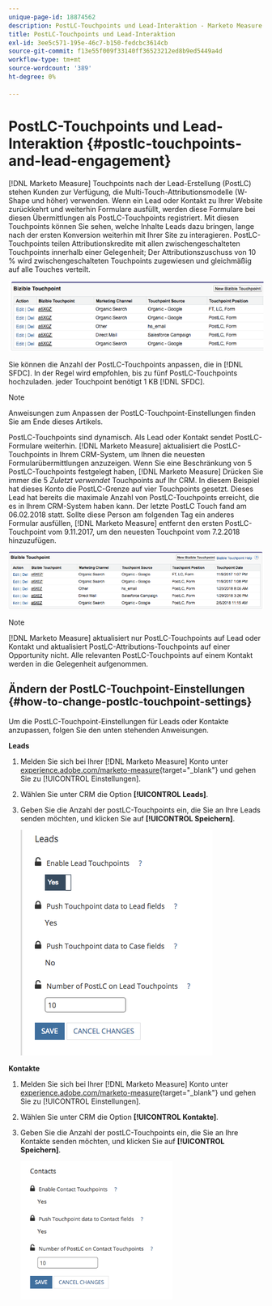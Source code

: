 ```yaml
---
unique-page-id: 18874562
description: PostLC-Touchpoints und Lead-Interaktion - Marketo Measure - Produktdokumentation
title: PostLC-Touchpoints und Lead-Interaktion
exl-id: 3ee5c571-195e-46c7-b150-fedcbc3614cb
source-git-commit: f13e55f009f33140ff36523212ed8b9ed5449a4d
workflow-type: tm+mt
source-wordcount: '389'
ht-degree: 0%

---
```


# PostLC-Touchpoints und Lead-Interaktion {#postlc-touchpoints-and-lead-engagement}

[!DNL Marketo Measure] Touchpoints nach der Lead-Erstellung (PostLC) stehen Kunden zur Verfügung, die Multi-Touch-Attributionsmodelle (W-Shape und höher) verwenden. Wenn ein Lead oder Kontakt zu Ihrer Website zurückkehrt und weiterhin Formulare ausfüllt, werden diese Formulare bei diesen Übermittlungen als PostLC-Touchpoints registriert. Mit diesen Touchpoints können Sie sehen, welche Inhalte Leads dazu bringen, lange nach der ersten Konversion weiterhin mit Ihrer Site zu interagieren. PostLC-Touchpoints teilen Attributionskredite mit allen zwischengeschalteten Touchpoints innerhalb einer Gelegenheit; Der Attributionszuschuss von 10 % wird zwischengeschalteten Touchpoints zugewiesen und gleichmäßig auf alle Touches verteilt.

![](assets/1.png)

Sie können die Anzahl der PostLC-Touchpoints anpassen, die in [!DNL SFDC]. In der Regel wird empfohlen, bis zu fünf PostLC-Touchpoints hochzuladen. jeder Touchpoint benötigt 1 KB [!DNL SFDC].

>[!NOTE]
>
>Anweisungen zum Anpassen der PostLC-Touchpoint-Einstellungen finden Sie am Ende dieses Artikels.

PostLC-Touchpoints sind dynamisch. Als Lead oder Kontakt sendet PostLC-Formulare weiterhin. [!DNL Marketo Measure] aktualisiert die PostLC-Touchpoints in Ihrem CRM-System, um Ihnen die neuesten Formularübermittlungen anzuzeigen. Wenn Sie eine Beschränkung von 5 PostLC-Touchpoints festgelegt haben, [!DNL Marketo Measure] Drücken Sie immer die 5 _Zuletzt verwendet_ Touchpoints auf Ihr CRM.  In diesem Beispiel hat dieses Konto die PostLC-Grenze auf vier Touchpoints gesetzt. Dieses Lead hat bereits die maximale Anzahl von PostLC-Touchpoints erreicht, die es in Ihrem CRM-System haben kann. Der letzte PostLC Touch fand am 06.02.2018 statt. Sollte diese Person am folgenden Tag ein anderes Formular ausfüllen, [!DNL Marketo Measure] entfernt den ersten PostLC-Touchpoint vom 9.11.2017, um den neuesten Touchpoint vom 7.2.2018 hinzuzufügen.

![](assets/2.png)

>[!NOTE]
>
>[!DNL Marketo Measure] aktualisiert nur PostLC-Touchpoints auf Lead oder Kontakt und aktualisiert PostLC-Attributions-Touchpoints auf einer Opportunity nicht. Alle relevanten PostLC-Touchpoints auf einem Kontakt werden in die Gelegenheit aufgenommen.

## Ändern der PostLC-Touchpoint-Einstellungen {#how-to-change-postlc-touchpoint-settings}

Um die PostLC-Touchpoint-Einstellungen für Leads oder Kontakte anzupassen, folgen Sie den unten stehenden Anweisungen.

**Leads**

1. Melden Sie sich bei Ihrer [!DNL Marketo Measure] Konto unter [experience.adobe.com/marketo-measure](https://experience.adobe.com/marketo-measure){target="_blank"} und gehen Sie zu [!UICONTROL Einstellungen].

1. Wählen Sie unter CRM die Option **[!UICONTROL Leads]**.

1. Geben Sie die Anzahl der postLC-Touchpoints ein, die Sie an Ihre Leads senden möchten, und klicken Sie auf **[!UICONTROL Speichern]**.

   ![](assets/3.png)

**Kontakte**

1. Melden Sie sich bei Ihrer [!DNL Marketo Measure] Konto unter [experience.adobe.com/marketo-measure](https://experience.adobe.com/marketo-measure){target="_blank"} und gehen Sie zu [!UICONTROL Einstellungen].

1. Wählen Sie unter CRM die Option **[!UICONTROL Kontakte]**.

1. Geben Sie die Anzahl der postLC-Touchpoints ein, die Sie an Ihre Kontakte senden möchten, und klicken Sie auf **[!UICONTROL Speichern]**.

   ![](assets/4.png)
